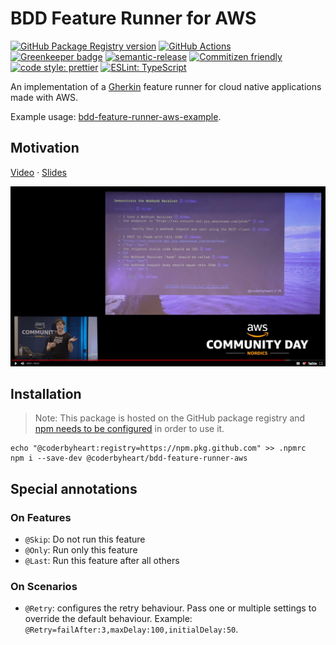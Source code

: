 # BDD Feature Runner for AWS

[![GitHub Package Registry version](https://img.shields.io/github/release/coderbyheart/bdd-feature-runner-aws.svg?label=GPR&logo=github)](https://github.com/coderbyheart/bdd-feature-runner-aws/packages/26679)
[![GitHub Actions](https://github.com/coderbyheart/bdd-feature-runner-aws/workflows/Test%20and%20Release/badge.svg)](https://github.com/coderbyheart/bdd-feature-runner-aws/actions)
[![Greenkeeper badge](https://badges.greenkeeper.io/coderbyheart/bdd-feature-runner-aws.svg)](https://greenkeeper.io/)
[![semantic-release](https://img.shields.io/badge/%20%20%F0%9F%93%A6%F0%9F%9A%80-semantic--release-e10079.svg)](https://github.com/semantic-release/semantic-release)
[![Commitizen friendly](https://img.shields.io/badge/commitizen-friendly-brightgreen.svg)](http://commitizen.github.io/cz-cli/)
[![code style: prettier](https://img.shields.io/badge/code_style-prettier-ff69b4.svg)](https://github.com/prettier/prettier/)
[![ESLint: TypeScript](https://img.shields.io/badge/ESLint-TypeScript-blue.svg)](https://github.com/typescript-eslint/typescript-eslint)

An implementation of a [Gherkin](https://docs.cucumber.io/gherkin/) feature
runner for cloud native applications made with AWS.

Example usage:
[bdd-feature-runner-aws-example](https://github.com/coderbyheart/bdd-feature-runner-aws-example).

## Motivation

[Video](https://youtu.be/yt7oJ-To4kI) ·
[Slides](https://coderbyheart.com/it-does-not-run-on-my-machine/)

[![Video](./video.jpg)](https://youtu.be/yt7oJ-To4kI)

## Installation

> Note: This package is hosted on the GitHub package registry and
> [npm needs to be configured](https://help.github.com/en/articles/configuring-npm-for-use-with-github-package-registry#installing-a-package)
> in order to use it.

    echo "@coderbyheart:registry=https://npm.pkg.github.com" >> .npmrc
    npm i --save-dev @coderbyheart/bdd-feature-runner-aws

## Special annotations

### On Features

- `@Skip`: Do not run this feature
- `@Only`: Run only this feature
- `@Last`: Run this feature after all others

### On Scenarios

- `@Retry`: configures the retry behaviour. Pass one or multiple settings to
  override the default behaviour. Example:
  `@Retry=failAfter:3,maxDelay:100,initialDelay:50`.
